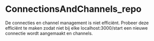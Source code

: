# ConnectionsAndChannels_repo
 
 De connecties en channel management is niet efficiënt. Probeer deze efficiënt te maken zodat niet bij elke localhost:3000/start een nieuwe connectie wordt aangemaakt en channels.
